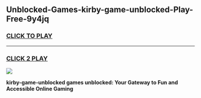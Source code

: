 
## Unblocked-Games-kirby-game-unblocked-Play-Free-9y4jq
<h3>
<a href="https://premium76.site?title=kirby-game-unblocked&ref=23A">CLICK TO PLAY</a></h3>
<hr>

<h3>
<a href="https://premium76.site?title=kirby-game-unblocked&ref=23A">CLICK 2 PLAY</a>
  
</h3>

<a href="https://premium76.site?title=kirby-game-unblocked&ref=23A"><img src="https://clearcache.store/games.png"></a>


**kirby-game-unblocked games unblocked: Your Gateway to Fun and Accessible Online Gaming**
